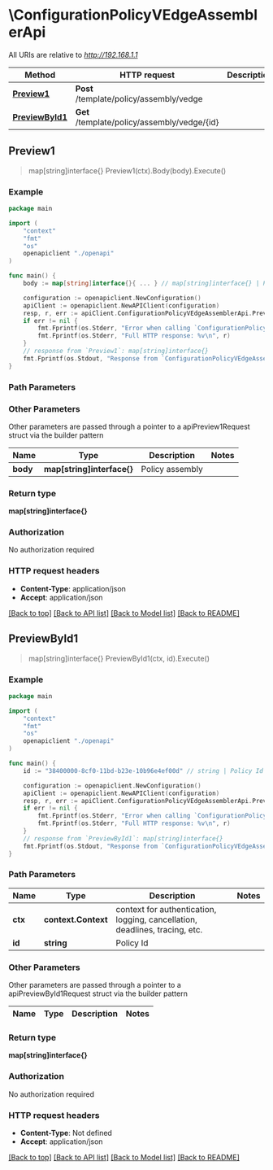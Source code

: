 # \ConfigurationPolicyVEdgeAssemblerApi

All URIs are relative to *http://192.168.1.1*

Method | HTTP request | Description
------------- | ------------- | -------------
[**Preview1**](ConfigurationPolicyVEdgeAssemblerApi.md#Preview1) | **Post** /template/policy/assembly/vedge | 
[**PreviewById1**](ConfigurationPolicyVEdgeAssemblerApi.md#PreviewById1) | **Get** /template/policy/assembly/vedge/{id} | 



## Preview1

> map[string]interface{} Preview1(ctx).Body(body).Execute()





### Example

```go
package main

import (
    "context"
    "fmt"
    "os"
    openapiclient "./openapi"
)

func main() {
    body := map[string]interface{}{ ... } // map[string]interface{} | Policy assembly (optional)

    configuration := openapiclient.NewConfiguration()
    apiClient := openapiclient.NewAPIClient(configuration)
    resp, r, err := apiClient.ConfigurationPolicyVEdgeAssemblerApi.Preview1(context.Background()).Body(body).Execute()
    if err != nil {
        fmt.Fprintf(os.Stderr, "Error when calling `ConfigurationPolicyVEdgeAssemblerApi.Preview1``: %v\n", err)
        fmt.Fprintf(os.Stderr, "Full HTTP response: %v\n", r)
    }
    // response from `Preview1`: map[string]interface{}
    fmt.Fprintf(os.Stdout, "Response from `ConfigurationPolicyVEdgeAssemblerApi.Preview1`: %v\n", resp)
}
```

### Path Parameters



### Other Parameters

Other parameters are passed through a pointer to a apiPreview1Request struct via the builder pattern


Name | Type | Description  | Notes
------------- | ------------- | ------------- | -------------
 **body** | **map[string]interface{}** | Policy assembly | 

### Return type

**map[string]interface{}**

### Authorization

No authorization required

### HTTP request headers

- **Content-Type**: application/json
- **Accept**: application/json

[[Back to top]](#) [[Back to API list]](../README.md#documentation-for-api-endpoints)
[[Back to Model list]](../README.md#documentation-for-models)
[[Back to README]](../README.md)


## PreviewById1

> map[string]interface{} PreviewById1(ctx, id).Execute()





### Example

```go
package main

import (
    "context"
    "fmt"
    "os"
    openapiclient "./openapi"
)

func main() {
    id := "38400000-8cf0-11bd-b23e-10b96e4ef00d" // string | Policy Id

    configuration := openapiclient.NewConfiguration()
    apiClient := openapiclient.NewAPIClient(configuration)
    resp, r, err := apiClient.ConfigurationPolicyVEdgeAssemblerApi.PreviewById1(context.Background(), id).Execute()
    if err != nil {
        fmt.Fprintf(os.Stderr, "Error when calling `ConfigurationPolicyVEdgeAssemblerApi.PreviewById1``: %v\n", err)
        fmt.Fprintf(os.Stderr, "Full HTTP response: %v\n", r)
    }
    // response from `PreviewById1`: map[string]interface{}
    fmt.Fprintf(os.Stdout, "Response from `ConfigurationPolicyVEdgeAssemblerApi.PreviewById1`: %v\n", resp)
}
```

### Path Parameters


Name | Type | Description  | Notes
------------- | ------------- | ------------- | -------------
**ctx** | **context.Context** | context for authentication, logging, cancellation, deadlines, tracing, etc.
**id** | **string** | Policy Id | 

### Other Parameters

Other parameters are passed through a pointer to a apiPreviewById1Request struct via the builder pattern


Name | Type | Description  | Notes
------------- | ------------- | ------------- | -------------


### Return type

**map[string]interface{}**

### Authorization

No authorization required

### HTTP request headers

- **Content-Type**: Not defined
- **Accept**: application/json

[[Back to top]](#) [[Back to API list]](../README.md#documentation-for-api-endpoints)
[[Back to Model list]](../README.md#documentation-for-models)
[[Back to README]](../README.md)

